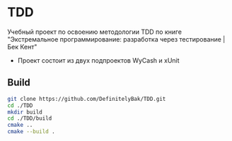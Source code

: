 # TDD

Учебный проект по освоению методологии TDD по книге "Экстремальное программирование: разработка через тестирование | Бек Кент"

* Проект состоит из двух подпроектов WyCash и xUnit

## Build

```bash
git clone https://github.com/DefinitelyBak/TDD.git
cd ./TDD
mkdir build
cd ./TDD/build
cmake ..
cmake --build .
```
